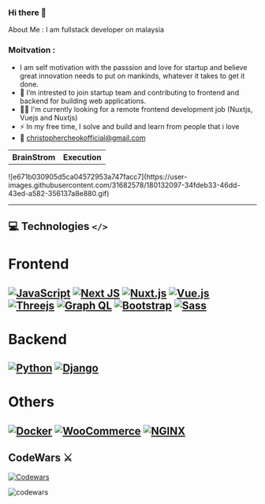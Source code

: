 ### Hi there 👋

About Me : 
I am fullstack developer on malaysia
### Moitvation :
- I am self motivation with the passsion and love for startup and believe great innovation needs to put on mankinds, whatever it takes to get it done.
- :telescope: I’m intrested to join startup team and contributing to frontend and backend for building web applications.
- 🧑‍💻 I'm currently looking for a remote frontend development job (Nuxtjs, Vuejs and Nuxtjs)
- :zap: In my free time, I solve and build and learn from people that i love
- :email: christophercheokofficial@gmail.com

<table>
  <th>
  BrainStrom
  </th>
  <th>
  Execution
  </th>
</table>
![e671b030905d5ca04572953a747facc7](https://user-images.githubusercontent.com/31682578/180132097-34fdeb33-46dd-43ed-a582-356137a8e880.gif)

---
## 💻 Technologies `</>` 
# Frontend
[![JavaScript](https://img.shields.io/static/v1?style=for-the-badge&message=JavaScript&color=222222&logo=JavaScript&logoColor=F7DF1E&label=)](https://www.javascript.com/)
[![Next JS](https://img.shields.io/badge/Next-black?style=for-the-badge&logo=next.js&logoColor=white)](https://nextjs.org/)
[![Nuxt.js](https://img.shields.io/static/v1?style=for-the-badge&message=Nuxt.js&color=222222&logo=Nuxt.js&logoColor=00DC82&label=)](https://v3.nuxtjs.org/)
[![Vue.js](https://img.shields.io/static/v1?style=for-the-badge&message=Vue.js&color=222222&logo=Vue.js&logoColor=4FC08D&label=)](https://vuejs.org/)
[![Threejs](https://img.shields.io/badge/threejs-black?style=for-the-badge&logo=three.js&logoColor=white)](https://threejs.org/)
[![Graph QL](https://img.shields.io/badge/-ApolloGraphQL-311C87?style=for-the-badge&logo=apollo-graphql)](https://www.apollographql.com/docs/)
[![Bootstrap](https://img.shields.io/badge/bootstrap-%23563D7C.svg?style=for-the-badge&logo=bootstrap&logoColor=white)](https://getbootstrap.com/)
[![Sass](https://img.shields.io/static/v1?style=for-the-badge&message=Sass&color=CC6699&logo=Sass&logoColor=FFFFFF&label=)](https://sass-lang.com/)
---
# Backend
[![Python](https://img.shields.io/static/v1?style=for-the-badge&message=Python&color=3776AB&logo=Python&logoColor=FFFFFF&label=)](https://docs.python.org/3/)
[![Django](https://img.shields.io/static/v1?style=for-the-badge&message=Django&color=092E20&logo=Django&logoColor=FFFFFF&label=)](https://docs.djangoproject.com/en/4.0/)
---
# Others
[![Docker](https://img.shields.io/static/v1?style=for-the-badge&message=Docker&color=2496ED&logo=Docker&logoColor=FFFFFF&label=)](https://hub.docker.com/_/docker-docs)
[![WooCommerce](https://img.shields.io/static/v1?style=for-the-badge&message=WooCommerce&color=96588A&logo=WooCommerce&logoColor=FFFFFF&label=)](https://woocommerce.com/documentation/)
[![NGINX](https://img.shields.io/static/v1?style=for-the-badge&message=NGINX&color=009639&logo=NGINX&logoColor=FFFFFF&label=)](https://www.nginx.com/)
---
## CodeWars ⚔️
[![Codewars](https://img.shields.io/static/v1?style=for-the-badge&message=Codewars&color=B1361E&logo=Codewars&logoColor=FFFFFF&label=)](https://www.codewars.com/users/_monster)

![codewars](https://user-images.githubusercontent.com/31682578/180132985-3c4d99c0-602e-4dee-b0ac-ed808a90f093.png)

